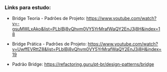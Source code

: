 ### Links para estudo:
- Bridge Teoria - Padrões de Projeto: https://www.youtube.com/watch?v=-gsuMWLxAko&list=PLbIBj8vQhvm0VY5YrMrafWaQY2EnJ3j8H&index=18

- Bridge Prática - Padrões de Projeto: https://www.youtube.com/watch?v=UwffEVRttZ8&list=PLbIBj8vQhvm0VY5YrMrafWaQY2EnJ3j8H&index=19

- Padrão Bridge: https://refactoring.guru/pt-br/design-patterns/bridge
